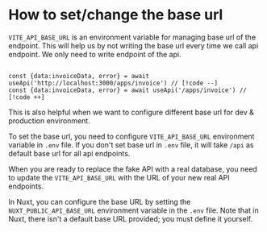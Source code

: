 # How to set/change the base url

`VITE_API_BASE_URL` is an environment variable for managing base url of the endpoint. This will help us by not writing the base url every time we call api endpoint. We only need to write endpoint of the api.

```vue

const {data:invoiceData, error} = await useApi('http://localhost:3000/apps/invoice') // [!code --]
const {data:invoiceData, error} = await useApi('/apps/invoice') // [!code ++]

```

 This is also helpful when we want to configure different base url for dev & production environment.

To set the base url, you need to configure `VITE_API_BASE_URL` environment variable in `.env` file.
If you don't set base url in `.env` file, it will take `/api` as default base url for all api endpoints.

When you are ready to replace the fake API with a real database, you need to update the `VITE_API_BASE_URL` with the URL of your new real API endpoints.

<Badge text='Nuxt Only' />

In Nuxt, you can configure the base URL by setting the `NUXT_PUBLIC_API_BASE_URL` environment variable in the `.env` file. Note that in Nuxt, there isn't a default base URL provided; you must define it yourself.
